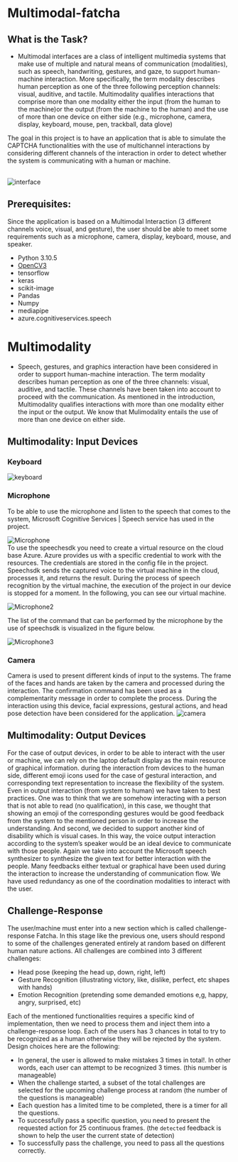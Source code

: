 # Multimodal-fatcha


## What is the Task?
* Multimodal interfaces are a class of intelligent multimedia systems that make use of multiple and natural means of communication (modalities), such as speech, handwriting, gestures, and gaze, to support human-machine interaction. More specifically, the term modality describes human perception as one of the three following perception channels: visual, auditive, and tactile. Multimodality qualifies interactions that comprise more than one modality either the input (from the human to the machine)or the output (from the machine to the human) and the use of more than one device on either side (e.g., microphone, camera, display, keyboard, mouse, pen, trackball, data glove)

The goal in this project is to have an application that is able to simulate the CAPTCHA functionalities with the use of multichannel interactions by considering different channels of the interaction in order to detect whether the system is communicating with a human or machine. <br /> <br />

![interface](./document/interface.png) <br />

## Prerequisites:
Since the application is based on a Multimodal Interaction (3 different channels voice, visual, and gesture), the user should be able to meet some requirements such as a microphone, camera, display, keyboard, mouse, and speaker.
- Python 3.10.5
- [OpenCV3](https://opencv.org/)
- tensorflow
- keras
- scikit-image
- Pandas
- Numpy
- mediapipe
- azure.cognitiveservices.speech
# Multimodality
*  Speech, gestures, and graphics interaction have been considered in order to support human-machine interaction. The term modality describes human perception as one of the three channels: visual, auditive, and tactile.
These channels have been taken into account to proceed with the communication. As mentioned in the introduction, Multimodality qualifies interactions with more than one modality either the input or the output. We know that Mulimodality entails the use of more than one device on either side.
## Multimodality: Input Devices
### Keyboard
![keyboard](./document/keyboard.png) <br />

### Microphone
To be able to use the microphone and listen to the speech that comes to the system, Microsoft Cognitive Services | Speech service has used in the project.

![Microphone](./document/mic.png) <br />
To use the speechesdk you need to create a virtual resource on the cloud base Azure. Azure provides us with a specific credential to work with the resources. The credentials are stored in the config file in the project.  Speechsdk sends the captured voice to the virtual machine in the cloud, processes it, and returns the result. During the process of speech recognition by the virtual machine, the execution of the project in our device is stopped for a moment. In the following, you can see our virtual machine. <br />

![Microphone2](./document/mic2.png) <br />

The list of the command that can be performed by the microphone by the use of speechsdk is visualized in the figure below.

![Microphone3](./document/mic3.png) <br />
### Camera <br />
Camera is used to present different kinds of input to the systems. The frame of the faces and hands are taken by the camera and processed during the interaction. The confirmation command has been used as a complementarity message in order to complete the process.
During the interaction using this device, facial expressions, gestural actions, and head pose detection have been considered for the application.
![camera](./document/camera.png) <br />

## Multimodality: Output Devices
For the case of output devices, in order to be able to interact with the user or machine, we can rely on the laptop default display as the main resource of graphical information. during the interaction from devices to the human side, different emoji icons used for the case of gestural interaction, and corresponding text representation to increase the flexibility of the system.
Even in output interaction (from system to human) we have taken to best practices. One was to think that we are somehow interacting with a person that is not able to read (no qualification), in this case, we thought that showing an emoji of the corresponding gestures would be good feedback from the system to the mentioned person in order to increase the understanding.
And second, we decided to support another kind of disability which is visual cases. In this way, the voice output interaction according to the system’s speaker would be an ideal device to communicate with those people. Again we take into account the Microsoft speech synthesizer to synthesize the given text for better interaction with the people.
Many feedbacks either textual or graphical have been used during the interaction to increase the understanding of communication flow.
We have used redundancy as one of the coordination modalities to interact with the user.

## Challenge-Response
The user/machine must enter into a new section which is called challenge-response Fatcha. In this stage like the previous one, users should respond to some of the challenges generated entirely at random based on different human nature actions.
All challenges are combined into 3 different challenges:
- Head pose (keeping the head up, down, right, left)
- Gesture Recognition (illustrating victory, like, dislike, perfect, etc shapes with hands)
- Emotion Recognition (pretending some demanded emotions e,g, happy, angry, surprised, etc)

Each of the mentioned functionalities requires a specific kind of implementation, then we need to process them and inject them into a challenge-response loop. Each of the users has 3 chances in total to try to be recognized as a human otherwise they will be rejected by the system.
Design choices here are the following:
- In general, the user is allowed to make mistakes 3 times in total!. In other words, each user can attempt to be recognized 3 times. (this number is manageable)
- When the challenge started, a subset of the total challenges are selected for the upcoming challenge process at random (the number of the questions is manageable)
- Each question has a limited time to be completed, there is a timer for all the questions.
- To successfully pass a specific question, you need to present the requested action for 25 continuous frames. (the `detected` feedback is shown to help the user the current state of detection)
- To successfully pass the challenge, you need to pass all the questions correctly.
